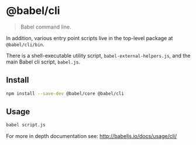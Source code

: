 # @babel/cli

> Babel command line.

In addition, various entry point scripts live in the top-level package at `@babel/cli/bin`.

There is a shell-executable utility script, `babel-external-helpers.js`, and the main Babel cli script, `babel.js`.

## Install

```sh
npm install --save-dev @babel/core @babel/cli
```

## Usage

```sh
babel script.js
```

For more in depth documentation see: http://babeljs.io/docs/usage/cli/
